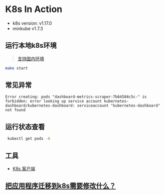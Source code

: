 # K8s In Action

- k8s version: v1.17.0
- minkube v1.7.3

## 运行本地k8s环境

> [支持国内环境](https://yq.aliyun.com/articles/221687)

```bash
make start
```


## 常见异常

```
Error creating: pods "dashboard-metrics-scraper-7b64584c5c-" is forbidden: error looking up service account kubernetes-dashboard/kubernetes-dashboard: serviceaccount "kubernetes-dashboard" not found
```

## 运行状态查看

```bash
 kubectl get pods -A
```

## 工具

- [K8s 客户端](https://kubernetic.com/)

## [把应用程序迁移到k8s需要修改什么？](https://blog.csdn.net/weixin_38748858/article/details/102758381)